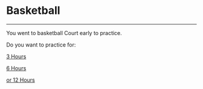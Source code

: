 # Basketball
---

You went to basketball Court early to practice.

Do you want to practice for:

[3 Hours](grind.md)

[6 Hours](Lunch.md) 

[or 12 Hours](court.md)